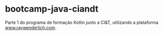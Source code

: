 # bootcamp-java-ciandt
Parte 1 do programa de formação Kotlin junto a CI&T, utilizando a plataforma www.raywenderlich.com.
